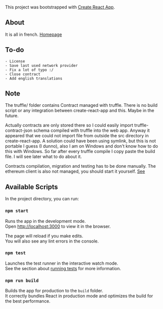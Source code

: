 This project was bootstrapped with [Create React App](https://github.com/facebookincubator/create-react-app).

## About
It is all in french.
[Homepage](https://semako-kouye.github.io/didoob)

## To-do
    - License
    - Save last used network provider
    - Fix a lot of typo :/
    - Close contract
    - Add english translations

## Note

The truffle/ folder contains Contract managed with truffle. There is no build script or any integration between create-react-app and this.
Maybe in the future. 

Actually contracts are only stored there so I could easily import truffle-contract-json schema compiled with truffle into the web app.
Anyway it appeared that we could not import file from outside the src directory in create-react-app. A solution could have been using symlink, but this is not portable I guess (I dunno), also I am on Windows and don't know how to do this with Windows. So far after every truffle compile I copy paste the build file. I will see later what to do about it.

Contracts compilation, migration and testing has to be done manually. 
The ethereum client is also not managed, you should start it yourself. [See](http://truffleframework.com/docs/getting_started/client)

## Available Scripts

In the project directory, you can run:

### `npm start`

Runs the app in the development mode.<br>
Open [http://localhost:3000](http://localhost:3000) to view it in the browser.

The page will reload if you make edits.<br>
You will also see any lint errors in the console.

### `npm test`

Launches the test runner in the interactive watch mode.<br>
See the section about [running tests](#running-tests) for more information.

### `npm run build`

Builds the app for production to the `build` folder.<br>
It correctly bundles React in production mode and optimizes the build for the best performance.